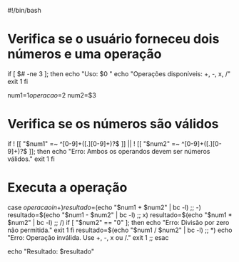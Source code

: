 #!/bin/bash

# Verifica se o usuário forneceu dois números e uma operação
if [ $# -ne 3 ]; then
    echo "Uso: $0 <num1> <operacao> <num2>"
    echo "Operações disponíveis: +, -, x, /"
    exit 1
fi

num1=$1
operacao=$2
num2=$3

# Verifica se os números são válidos
if ! [[ "$num1" =~ ^[0-9]+([.][0-9]+)?$ ]] || ! [[ "$num2" =~ ^[0-9]+([.][0-9]+)?$ ]]; then
    echo "Erro: Ambos os operandos devem ser números válidos."
    exit 1
fi

# Executa a operação
case $operacao in
    +)
        resultado=$(echo "$num1 + $num2" | bc -l)
        ;;
    -)
        resultado=$(echo "$num1 - $num2" | bc -l)
        ;;
    x)
        resultado=$(echo "$num1 * $num2" | bc -l)
        ;;
    /)
        if [ "$num2" == "0" ]; then
            echo "Erro: Divisão por zero não permitida."
            exit 1
        fi
        resultado=$(echo "$num1 / $num2" | bc -l)
        ;;
    *)
        echo "Erro: Operação inválida. Use +, -, x ou /."
        exit 1
        ;;
esac

echo "Resultado: $resultado"

